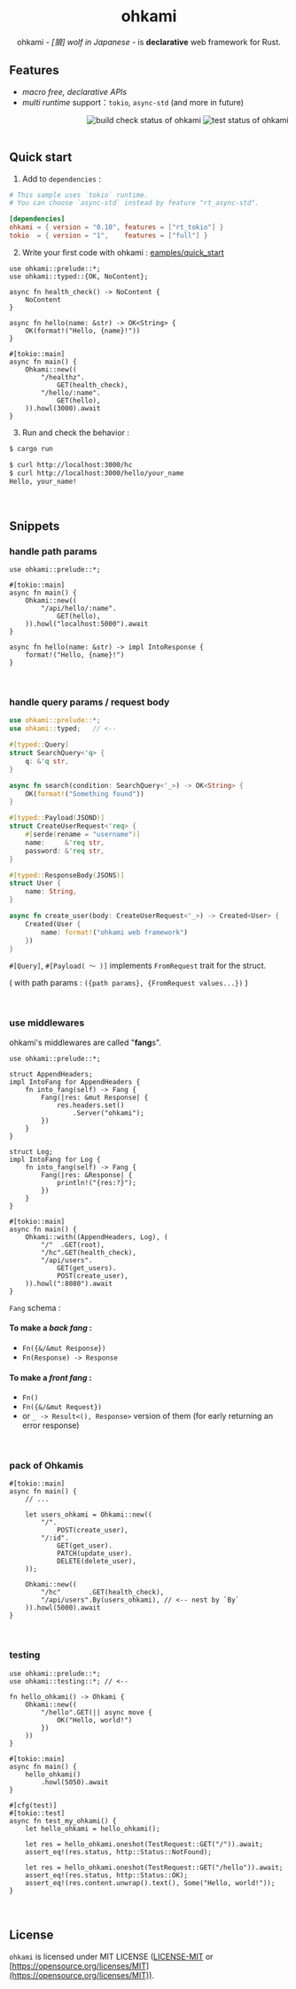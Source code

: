 <div align="center">
    <h1>ohkami</h1>
    ohkami <em>- [狼] wolf in Japanese -</em> is <strong>declarative</strong> web framework for Rust.
</div>

## Features
- *macro free, declarative APIs*
- *multi runtime* support：`tokio`, `async-std` (and more in future)

<div align="right">
    <img alt="build check status of ohkami" src="https://github.com/kana-rus/ohkami/actions/workflows/check.yml/badge.svg"/>
    <img alt="test status of ohkami" src="https://github.com/kana-rus/ohkami/actions/workflows/test.yml/badge.svg"/>
</div>

<br/>

## Quick start
1. Add to `dependencies` :

```toml
# This sample uses `tokio` runtime.
# You can choose `async-std` instead by feature "rt_async-std".

[dependencies]
ohkami = { version = "0.10", features = ["rt_tokio"] }
tokio  = { version = "1",    features = ["full"] }
```

2. Write your first code with ohkami : [eamples/quick_start](https://github.com/kana-rus/ohkami/blob/main/examples/quick_start/src/main.rs)

```rust,no_run
use ohkami::prelude::*;
use ohkami::typed::{OK, NoContent};

async fn health_check() -> NoContent {
    NoContent
}

async fn hello(name: &str) -> OK<String> {
    OK(format!("Hello, {name}!"))
}

#[tokio::main]
async fn main() {
    Ohkami::new((
        "/healthz".
            GET(health_check),
        "/hello/:name".
            GET(hello),
    )).howl(3000).await
}
```

3. Run and check the behavior :

```sh
$ cargo run
```
```sh
$ curl http://localhost:3000/hc
$ curl http://localhost:3000/hello/your_name
Hello, your_name!
```

<br/>

## Snippets

### handle path params
```rust,no_run
use ohkami::prelude::*;

#[tokio::main]
async fn main() {
    Ohkami::new((
        "/api/hello/:name".
            GET(hello),
    )).howl("localhost:5000").await
}

async fn hello(name: &str) -> impl IntoResponse {
    format!("Hello, {name}!")
}
```

<br/>

### handle query params / request body
```rust
use ohkami::prelude::*;
use ohkami::typed;   // <--

#[typed::Query]
struct SearchQuery<'q> {
    q: &'q str,
}

async fn search(condition: SearchQuery<'_>) -> OK<String> {
    OK(format!("Something found"))
}

#[typed::Payload(JSOND)]
struct CreateUserRequest<'req> {
    #[serde(rename = "username")]
    name:     &'req str,
    password: &'req str,
}

#[typed::ResponseBody(JSONS)]
struct User {
    name: String,
}

async fn create_user(body: CreateUserRequest<'_>) -> Created<User> {
    Created(User {
        name: format!("ohkami web framework")
    })
}
```
`#[Query]`, `#[Payload( 〜 )]` implements `FromRequest` trait for the struct.

( with path params : `({path params}, {FromRequest values...})` )

<br/>

### use middlewares
ohkami's middlewares are called "**fang**s".

```rust,ignore
use ohkami::prelude::*;

struct AppendHeaders;
impl IntoFang for AppendHeaders {
    fn into_fang(self) -> Fang {
        Fang(|res: &mut Response| {
            res.headers.set()
                .Server("ohkami");
        })
    }
}

struct Log;
impl IntoFang for Log {
    fn into_fang(self) -> Fang {
        Fang(|res: &Response| {
            println!("{res:?}");
        })
    }
}

#[tokio::main]
async fn main() {
    Ohkami::with((AppendHeaders, Log), (
        "/"  .GET(root),
        "/hc".GET(health_check),
        "/api/users".
            GET(get_users).
            POST(create_user),
    )).howl(":8080").await
}

```
`Fang` schema :

#### To make a *back fang* :
- `Fn({&/&mut Response})`
- `Fn(Response) -> Response`

#### To make a *front fang* :
- `Fn()`
- `Fn({&/&mut Request})`
- or `_ -> Result<(), Response>` version of them (for early returning an error response)

<br/>

### pack of Ohkamis
```rust,ignore
#[tokio::main]
async fn main() {
    // ...

    let users_ohkami = Ohkami::new((
        "/".
            POST(create_user),
        "/:id".
            GET(get_user).
            PATCH(update_user).
            DELETE(delete_user),
    ));

    Ohkami::new((
        "/hc"       .GET(health_check),
        "/api/users".By(users_ohkami), // <-- nest by `By`
    )).howl(5000).await
}
```

<br/>

### testing
```rust,no_run
use ohkami::prelude::*;
use ohkami::testing::*; // <--

fn hello_ohkami() -> Ohkami {
    Ohkami::new((
        "/hello".GET(|| async move {
            OK("Hello, world!")
        })
    ))
}

#[tokio::main]
async fn main() {
    hello_ohkami()
        .howl(5050).await
}

#[cfg(test)]
#[tokio::test]
async fn test_my_ohkami() {
    let hello_ohkami = hello_ohkami();

    let res = hello_ohkami.oneshot(TestRequest::GET("/")).await;
    assert_eq!(res.status, http::Status::NotFound);

    let res = hello_ohkami.oneshot(TestRequest::GET("/hello")).await;
    assert_eq!(res.status, http::Status::OK);
    assert_eq!(res.content.unwrap().text(), Some("Hello, world!"));
}
```

<br/>

## License
`ohkami` is licensed under MIT LICENSE ([LICENSE-MIT](https://github.com/kana-rus/ohkami/blob/main/LICENSE-MIT) or [https://opensource.org/licenses/MIT](https://opensource.org/licenses/MIT)).

